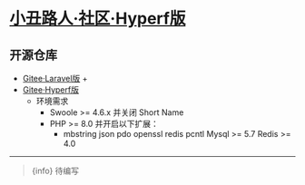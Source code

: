# [小丑路人·社区·Hyperf版](https://bbs.cnpscy.com)


## 开源仓库
- [Gitee·Laravel版](https://gitee.com/clown-passerby-community/community)
    + 
- [Gitee·Hyperf版](https://gitee.com/clown-passerby-community/hyperf-community)
    + 环境需求
        * Swoole >= 4.6.x 并关闭 Short Name
        * PHP >= 8.0 并开启以下扩展： 
          * mbstring
      json
      pdo
      openssl
      redis
      pcntl
      Mysql >= 5.7
      Redis >= 4.0
---


> {info} 待编写
